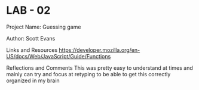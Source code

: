 #  LAB - 02


Project Name: Guessing game





Author: Scott Evans

Links and Resources
https://developer.mozilla.org/en-US/docs/Web/JavaScript/Guide/Functions

Reflections and Comments
This was pretty easy to understand at times and mainly can try and focus at retyping to be able to get this correctly organized in my brain
